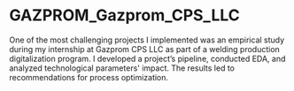 # GAZPROM_Gazprom_CPS_LLC
One of the most challenging projects I implemented was an empirical study during my internship at Gazprom CPS LLC as part of a welding production digitalization program. I developed a project’s pipeline, conducted EDA, and analyzed technological parameters' impact. The results led to recommendations for process optimization.
